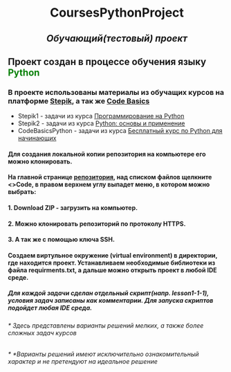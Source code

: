 <h1 align="center">CoursesPythonProject</h1>
<h2 align="center"><i>Обучающий(тестовый) проект</i></h2>

## Проект создан в процессе обучения языку <div><font color='green'>Python</font></div>
### В проекте использованы материалы из обучащих курсов на платформе [Stepik](https://stepik.org/ "Stepik"), а так же [Code Basics](https://code-basics.com/ru "Code Basics")
+ Stepik1 - задачи из курса [Программирование на Python](https://stepik.org/course/67/syllabus "Программирование на Python")
+  Stepik2 - задачи из курса [Python: основы и применение](https://stepik.org/course/512/promo#toc "Python: основы и применение")
+ CodeBasicsPython - задачи из курса [Бесплатный курс по Python для начинающих](https://code-basics.com/ru/languages/python "Бесплатный курс по Python для начинающих")


#### Для создания локальной копии репозитория на компьютере его можно клонировать.
#### На главной странице [репозитория](https://github.com/AnnaPaksevatkina/CoursesPythonProject), над списком файлов щелкните <>Code, в правом верхнем углу выпадет меню, в котором можно выбрать:
#### 1.  Download ZIP - загрузить на компьютер. 
#### 2. Можно клонировать репозиторий по протоколу HTTPS.
#### 3. А так же с помощью ключа SSH.

#### Создаем виртульное окружение (virtual environment) в директории, где находится проект. Устанавливаем необходимые библиотеки из файла requirments.txt, а дальше можно открыть проект в любой IDE среде.

##### *Для каждой задачи сделан отдельный скрипт(напр. lesson1-1-1), условия задач записаны как комментарии. Для запуска скриптов подойдет любая IDE среда.*

###### * *Здесь представлены варианты решений мелких, а также более сложных задач курсов*
###### * **Варианты решений имеют исключительно ознакомительный характер и не претендуют на идеальное решение*